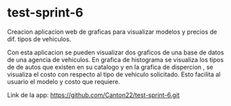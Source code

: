 # test-sprint-6
Creacion  aplicacion web de graficas para visualizar modelos y precios de dif. tipos de vehiculos.

Con esta aplicacion se pueden visualizar dos graficos de una base de datos de una agencia de vehiculos. En grafica de histograma se visualiza los tipos de de autos que existen en su catalogo y en la grafica de dispercion , se visualiza el costo con respecto al tipo de vehiculo solicitado. Esto facilita al usuario el modelo y costo que requiere.

Link de la app: https://github.com/Canton22/test-sprint-6.git